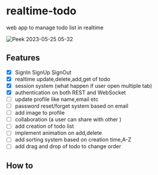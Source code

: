 # realtime-todo
web app to manage todo list  in realtime

![Peek 2023-05-25 05-32](https://github.com/kr-abhi55/realtime-todo/assets/118665057/a515825f-7625-479e-8c8f-7d2533ff6224)

## Features
- [x] SignIn SignUp SignOut 
- [x] realtime update,delete,add,get of todo
- [x] session  system (what happen if user open multiple tab)
- [x] authentication on both REST and WebSocket
- [ ] update profile like name,email etc
- [ ] password reset/forget system based on email
- [ ] add image to profile
- [ ] collaboration (a user can share with other )
- [ ] add creation of todo list
- [ ] implement animation on add,delete 
- [ ] add sorting system based on creation time,A-Z
- [ ] add drag and drop of todo to change order
## How to
